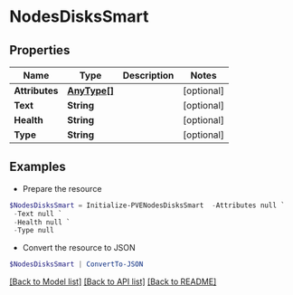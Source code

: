 # NodesDisksSmart
## Properties

Name | Type | Description | Notes
------------ | ------------- | ------------- | -------------
**Attributes** | [**AnyType[]**](AnyType.md) |  | [optional] 
**Text** | **String** |  | [optional] 
**Health** | **String** |  | [optional] 
**Type** | **String** |  | [optional] 

## Examples

- Prepare the resource
```powershell
$NodesDisksSmart = Initialize-PVENodesDisksSmart  -Attributes null `
 -Text null `
 -Health null `
 -Type null
```

- Convert the resource to JSON
```powershell
$NodesDisksSmart | ConvertTo-JSON
```

[[Back to Model list]](../README.md#documentation-for-models) [[Back to API list]](../README.md#documentation-for-api-endpoints) [[Back to README]](../README.md)

